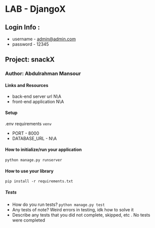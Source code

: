 # LAB - DjangoX
## Login Info :
- username - admin@admin.com
- password - 12345
## Project: snackX
### Author: Abdulrahman Mansour
#### Links and Resources
- back-end server url N\A
- front-end application N\A
#### Setup
.env requirements ```venv```
- PORT - 8000
- DATABASE_URL - N\A
#### How to initialize/run your application
```python manage.py runserver```
#### How to use your library 
```pip install -r requirements.txt```
##### Tests
- How do you run tests? ```python manage.py test```
- Any tests of note? Weird errors in testing, idk how to solve it
- Describe any tests that you did not complete, skipped, etc . No tests were completed